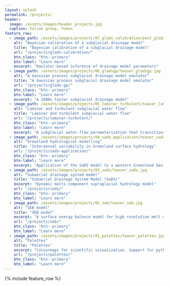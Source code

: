 ```yaml
---
layout: splash
permalink: /projects/
header:
  image: /assets/images/header_projects.jpg
  caption: Vulcan group, Yukon
feature_row:
  - image_path: /assets/images/projects/07_glads_calibration/post_glads_timeseries.jpg
    alt: "Bayesian calibration of a subglacial drainage model"
    title: "Bayesian calibration of a subglacial drainage model"
    url: "/projects/glads-calibration/"
    btn_class: "btn--primary"
    btn-label: "Learn more"
    excerpt: "Emulator-based inference of drainage model parameters"
  - image_path: /assets/images/projects/06_gladsgp/teaser_gladsgp.jpg
    alt: "A Gaussian process subglacial drainage model emulator"
    title: "A Gaussian process subglacial drainage model emulator"
    url: "/projects/glads-gp/"
    btn_class: "btn--primary"
    btn-label: "Learn more"
    excerpt: "A 1000x faster subglacial drainage model"
  - image_path: /assets/images/projects/05_laminar_turbulent/teaser_laminar_turbulent.jpg
    alt: "Laminar and turbulent subglacial water flow"
    title: "Laminar and turbulent subglacial water flow"
    url: "/projects/laminar-turbulent/"
    btn_class: "btn--primary"
    btn-label: "Learn more"
    excerpt: "A subglacial water-flow parameterization that transitions between laminar and turbulent regimes"
  - image_path: /assets/images/projects/04_sads_application/teaser_sads_application.jpg
    alt: "Greenland hydrological modelling"
    title: "Interannual variability in Greenland surface hydrology"
    url: "/projects/sads-application/"
    btn_class: "btn--primary"
    btn-label: "Learn more"
    excerpt: "Application of the SaDS model to a western Greenland basin"
  - image_path: /assets/images/projects/03_sads/teaser_sads.jpg
    alt: "Subaerial drainage system model"
    title: "Subaerial Drainage System Model (SaDS)"
    excerpt: "Dynamic multi-component supraglacial hydrology model"
    url: "/projects/sads/"
    btn_class: "btn--primary"
    btn_label: "Learn more"
  - image_path: /assets/images/projects/02_seb/teaser_seb.jpg
    alt: "SEB model"
    title: "SEB model"
    excerpt: "A surface energy balance model for high resolution melt modelling"
    url: "/projects/seb/"
    btn_class: "btn--primary"
    btn_label: "Learn more"
  - image_path: /assets/images/projects/01_palettes/teaser_palettes.jpg
    alt: "Palettes"
    title: "Palettes"
    excerpt: "Colourmaps for scientific visualization. Support for python and MATLAB"
    url: "/projects/palettes/"
    btn_class: "btn--primary"
    btn_label: "Learn more"
---
```


{% include feature_row %}
